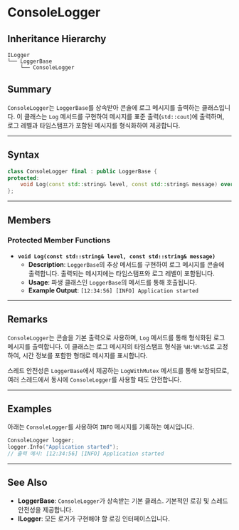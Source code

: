 # ConsoleLogger

## Inheritance Hierarchy
```
ILogger
└── LoggerBase
    └── ConsoleLogger
```

## Summary

`ConsoleLogger`는 `LoggerBase`를 상속받아 콘솔에 로그 메시지를 출력하는 클래스입니다. 이 클래스는 `Log` 메서드를 구현하여 메시지를 표준 출력(`std::cout`)에 출력하며, 로그
레벨과 타임스탬프가 포함된 메시지를 형식화하여 제공합니다.

---

## Syntax

```c++
class ConsoleLogger final : public LoggerBase {
protected:
    void Log(const std::string& level, const std::string& message) override;
};
```

---

## Members

### Protected Member Functions

- **`void Log(const std::string& level, const std::string& message)`**
    - **Description**: `LoggerBase`의 추상 메서드를 구현하여 로그 메시지를 콘솔에 출력합니다. 출력되는 메시지에는 타임스탬프와 로그 레벨이 포함됩니다.
    - **Usage**: 파생 클래스인 `LoggerBase`의 메서드를 통해 호출됩니다.
    - **Example Output**: `[12:34:56] [INFO] Application started`

---

## Remarks

`ConsoleLogger`는 콘솔을 기본 출력으로 사용하며, `Log` 메서드를 통해 형식화된 로그 메시지를 출력합니다. 이 클래스는 로그 메시지의 타임스탬프 형식을 `%H:%M:%S`로 고정하여, 시간 정보를
포함한 형태로 메시지를 표시합니다.

스레드 안전성은 `LoggerBase`에서 제공하는 `LogWithMutex` 메서드를 통해 보장되므로, 여러 스레드에서 동시에 `ConsoleLogger`를 사용할 때도 안전합니다.

---

## Examples

아래는 `ConsoleLogger`를 사용하여 `INFO` 메시지를 기록하는 예시입니다.

```c++
ConsoleLogger logger;
logger.Info("Application started");
// 출력 예시: [12:34:56] [INFO] Application started
```

---

## See Also

- **LoggerBase**: `ConsoleLogger`가 상속받는 기본 클래스. 기본적인 로깅 및 스레드 안전성을 제공합니다.
- **ILogger**: 모든 로거가 구현해야 할 로깅 인터페이스입니다.
